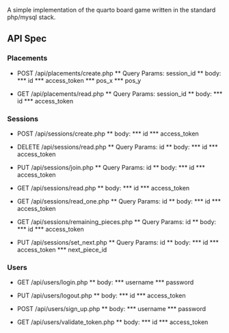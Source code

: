 A simple implementation of the quarto board game written in the standard php/mysql stack.

## API Spec

### Placements 

* POST /api/placements/create.php
** Query Params: session_id
** body:
*** id
*** access_token
*** pos_x
*** pos_y

* GET /api/placements/read.php
** Query Params: session_id
** body:
*** id
*** access_token

### Sessions

* POST /api/sessions/create.php
** body:
*** id
*** access_token

* DELETE /api/sessions/read.php
** Query Params: id
** body:
*** id
*** access_token

* PUT /api/sessions/join.php
** Query Params: id
** body:
*** id
*** access_token

* GET /api/sessions/read.php
** body:
*** id
*** access_token

* GET /api/sessions/read_one.php
** Query Params: id
** body:
*** id
*** access_token

* GET /api/sessions/remaining_pieces.php
** Query Params: id
** body:
*** id
*** access_token

* PUT /api/sessions/set_next.php
** Query Params: id
** body:
*** id
*** access_token
*** next_piece_id

### Users

* GET /api/users/login.php
** body:
*** username 
*** password 

* PUT /api/users/logout.php
** body:
*** id
*** access_token

* POST /api/users/sign_up.php
** body:
*** username 
*** password 

* GET /api/users/validate_token.php
** body:
*** id
*** access_token
